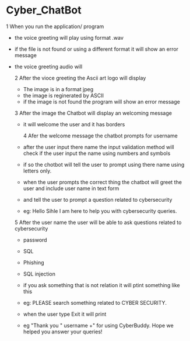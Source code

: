 # Cyber_ChatBot
  1 When you run the application/ program  
  - the voice greeting will play using format .wav
  - if the file is not found or using a different format it will show an error message
  - the voice greeting audio will

    2 After the vioce greeting the Ascii art logo will display
    -   The image is in a format jpeg
    -   the image is reginerated by ASCII
    -  if the image is not found the program will show an error message
   
    3 After the image the Chatbot will display an welcoming message
    - it will welcome the user and it has borders

      4 Afer the welcome message the chatbot prompts for username 
    -   after the user input there name the input validation method will check if the user input the name using  numbers and symbols
    -   if so the chotbot will tell the user to prompt using there name using letters only.
    -   when the user prompts the correct thing the chatbot will greet the user and include user name in text form
    -   and tell the user to prompt a question related to cybersecurity
    -    eg: Hello Sihle I am here to help you with cybersecurity queries.
   
      5 After the user name the user will be able to ask questions related to cybersecurity
    - password
    - SQL
    - Phishing
    - SQL injection
   
    -  if you ask something that is not relation it will ptint something like this
    -  eg: PLEASE search something related to CYBER SECURITY.
    -   when the user type Exit it will print
    -   eg "Thank you "  username +" for using CyberBuddy. Hope we helped you answer your queries!
